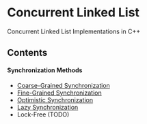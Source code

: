 # Concurrent Linked List

Concurrent Linked List Implementations in C++

## Contents

#### Synchronization Methods

- [Coarse-Grained Synchronization](src/coarseList.h)
- [Fine-Grained Synchronization](src/fineList.h)
- [Optimistic Synchronization](src/optimisticList.h)
- [Lazy Synchronization](src/lazyList.h)
- Lock-Free (TODO)
